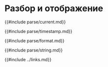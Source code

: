 # Разбор и отображение

{{#include parse/current.md}}

{{#include parse/timestamp.md}}

{{#include parse/format.md}}

{{#include parse/string.md}}

{{#include ../links.md}}
